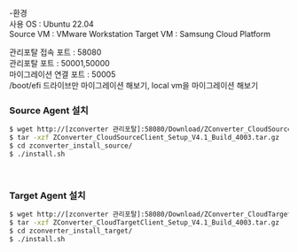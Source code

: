 -환경</br>
사용 OS : Ubuntu 22.04</br>
Source VM : VMware Workstation
Target VM : Samsung Cloud Platform

관리포탈 접속 포트 : 58080</br>
관리포탈 포트 : 50001,50000</br>
마이그레이션 연결 포트 : 50005</br>
/boot/efi 드라이브만 마이그레이션 해보기, local vm을 마이그레이션 해보기

<h3>Source Agent 설치</h3>

```bash
$ wget http://[zconverter 관리포탈]:58080/Download/ZConverter_CloudSourceClient_Setup_V4.1_Build_4003.tar.gz
$ tar -xzf ZConverter_CloudSourceClient_Setup_V4.1_Build_4003.tar.gz
$ cd zconverter_install_source/
$ ./install.sh
```
<br/>

<h3>Target Agent 설치</h3>

```bash
$ wget http://[zconverter 관리포탈]:58080/Download/ZConverter_CloudTargetClient_Setup_V4.1_Build_4003.tar.gz
$ tar -xzf ZConverter_CloudTargetClient_Setup_V4.1_Build_4003.tar.gz
$ cd zconverter_install_target/
$ ./install.sh
```
